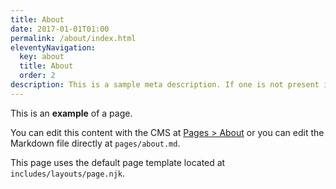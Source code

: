 ```yaml
---
title: About
date: 2017-01-01T01:00
permalink: /about/index.html
eleventyNavigation:
  key: about
  title: About
  order: 2
description: This is a sample meta description. If one is not present in your page/post's front matter, the default settings.description will be used instead.
---
```

This is an **example** of a page.

You can edit this content with the CMS  at [Pages > About](/admin/#/collections/pages/entries/about) or you can edit the Markdown file directly at `pages/about.md`.

This page uses the default page template located at `includes/layouts/page.njk`.
